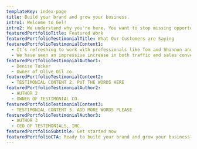 ```yaml
---
templateKey: index-page
title: Build your brand and grow your business.
intro1: Welcome to Gel!
intro2: We understand why you're here. You want to stop missing opportunities to connect with your audience — wherever they are. We get it and we can help.
featuredPortfolioTitle: Featured Work
featuredPortfolioTestimonialTitle: What Our Customers are Saying
featuredPortfolioTestimonialContent1:
  - It’s refreshing to work with professionals like Tom and Shannon and their team at Gel. Their collaborative approach and deep knowledge of brand marketing, business-building-sense-of-urgency opportunities and sight to creating solid customer experiences online have contributed greatly to the success of the Olive Oil Co Inc website, which we consider to be another location for our storefront.
  - We have seen an impressive increase in both traffic and sales conversions on the site and look forward to continuing to work with the team at Gel on content strategy and other ideas to further our site and brand growth and keep the momentum going.
featuredPortfolioTestimonialAuthor1:
  - Denise Tucker
  - Owner of Olive Oil co.
featuredPortfolioTestimonialContent2:
  - TESTIMONIAL CONTENT 2. PUT THE WORDS HERE
featuredPortfolioTestimonialAuthor2:
  - AUTHOR 2
  - OWNER OF TESTIMONIAL CO.
featuredPortfolioTestimonialContent3:
  - TESTIMONIAL CONTENT 3. ADD MORE WORDS PLEASE
featuredPortfolioTestimonialAuthor3:
  - AUTHOR 3
  - CEO OF TESTIMONIALS, INC.
featuredPortfolioSubtitle: Get started now
featuredPortfolioCTA: Ready to build your brand and grow your business?
---
```


